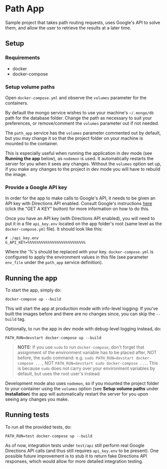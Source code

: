 # Path App

Sample project that takes path routing requests, uses Google's API to solve them, and allow the user to retrieve the results at a later time.

## Setup

### Requirements

* docker
* docker-compose


### Setup volume paths

Open `docker-compose.yml` and observe the `volumes` parameter for the containers.

By default the mongo service wishes to use your machine's `~/.mongo/db` path for the database folder. Change the path as necessary to suit your preferences, or remove/comment the `volumes` parameter out if not needed.

The `path_app` service has the `volumes` parameter commented out by default, but you may change it so that the project folder on your machine is mounted to the container.

This is especially useful when running the application in dev mode (see **Running the app** below), as `nodemon` is used. It automatically restarts the server for you when it sees any changes. Without the `volumes` option set up, if you make any changes to the project in dev mode you will have to rebuild the image.

### Provide a Google API key

In order for the app to make calls to Google's API, it needs to be given an API key with Directions API enabled. Consult Google's instructions [here](https://developers.google.com/maps/documentation/directions/) (click the "GET A KEY" button) for more information on how to do this.

Once you have an API key (with Directions API enabled), you will need to put it in a file `api_key.env` located on the app folder's root (same level as the `docker-compose.yml` file). It should look like this:


```
# ./api_key.env
G_API_KEY=%%%%%%%%%%%%%%%%%%%%%%%%%%
```

Where the '%'s should be replaced with your key. `docker-compose.yml` is configured to apply the environment values in this file (see parameter `env_file` under the `path_app` service definition).

## Running the app

To start the app, simply do:

`docker-compose up --build`

This will start the app at production mode with info-level logging. If you've built the images before and there are no changes since, you can skip the `--build` tag.

Optionally, to run the app in dev mode with debug-level logging instead, do:

`PATH_RUN=devstart docker-compose up --build`

> **NOTE:** If you use `sudo` to run `docker-compose`, don't forget that assignment of the environment variable has to be placed after, NOT before, the sudo command: e.g. `sudo PATH_RUN=devstart docker-compose ...`, NOT `PATH_RUN=devstart sudo docker-compose ...`. This is because `sudo` does not carry over your environment variables by default, but uses the root user's instead.

Development mode also uses `nodemon`, so if you mounted the project folder to your container using the `volumes` option (see **Setup volume paths** under **Installation**) the app will automatically restart the server for you upon seeing any changes you make.

## Running tests

To run all the provided tests, do:

`PATH_RUN=test docker-compose up --build`

As of now, integration tests under `test/api` still perform real Google Directions API calls (and thus still requires `api_key.env` to be present). One possible future improvement is to stub it to return fake Directions API responses, which would allow for more detailed integration testing.
